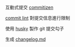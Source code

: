 
互動式提交 [commitizen](https://github.com/commitizen/cz-cli)

[commit lint](https://github.com/conventional-changelog/commitlint) 對提交信息進行限制

使用 [husky]() 製作 git 提交勾子

生成 [changelog.md](https://github.com/conventional-changelog/standard-version)